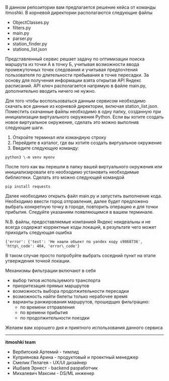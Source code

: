 В данном репозитории вам предлагается решение кейса от команды itmoshki. В корневой директории располагаются следующие файлы 

- ObjectClasses.py  
- filters.py  
- main.py  
- parser.py
- station\_finder.py  
- stations\_list.json

Представленный сервис решает задачу по оптимизации поиска маршрута из точки А в точку Б, учитывая возможности ввода промежуточных точек следования и учитывая предпочтения пользователя по длительности пребывания в точке пересадки. За основу для получения информации взята открытая API Яндекс расписаний. 
API ключ располагается напрямую в файле main.py, дополнительно вводить ничего не нужно.

Для того чтобы воспользоваться данным сервисом необходимо скачать все данные из корневой директории, включая station\_list.json. Поместить скачанные файлы необходимо в одну папку, созданную при инициализации виртуального окружения Python. Если вы хотите создать новое виртуальное окружение, сделать это можно выполнив следующие шаги.

1. Откройте терминал или командную строку  
2. Перейдите в каталог, где вы хотите создать виртуальное окружение  
3. Введите следующую команду:  

~~~
python3 \-m venv myenv 
~~~

После того как вы перешли в папку вашей виртуального окружения или инициализировали его необходимо установить необходимые библиотеки. Сделать это можно следующей командой  

~~~
pip install requests 
~~~

Далее необходимо открыть файл main.py и запустить выполнение кода. Необходимо ввести город отправления, далее будет предложено выбрать конкретную точку в городе, повторить операцию и для точки прибытия. Следуйте указаниям появляющимся в вашем терминале.

N.B. файлы, предоставляемые компанией Яндекс неидеальны и не всегда содержат корректные коды локаций, в результате чего может приходить следующая ошибка 
~~~
{'error': {'text': 'Не нашли объект по yandex коду s9868736', 'http\_code': 404, 'error\_code'}
~~~
В таком случае просто попробуйте выбрать соседний пункт на этапе утверждения точной локации.

Механизмы фильтрации включают в себя 
- выбор типов используемого транспорта
- приоритезация прямых маршрутов
- возможность выбора продолжительности пересадки
- возможность найти билеты только нерабочее время
- варианты ранжирования маршрутов, прошедщих фильтрацию:
    - по времени отправления
    - по времени прибытия
    - по продолжительности поездки
 
Желаем вам хорошего дня и приятного использования данного сервиса 

----
**itmoshki team**
- Вербитский Артемий - тимлид
- Куприянова Арина - продуктовый и проектный менеджер
- Смелик Пелагея - UX/UI дизайнер
- Ишбаев Эрнест - backend разработчик
- Михалевич Максим - DS/ML инженер 

